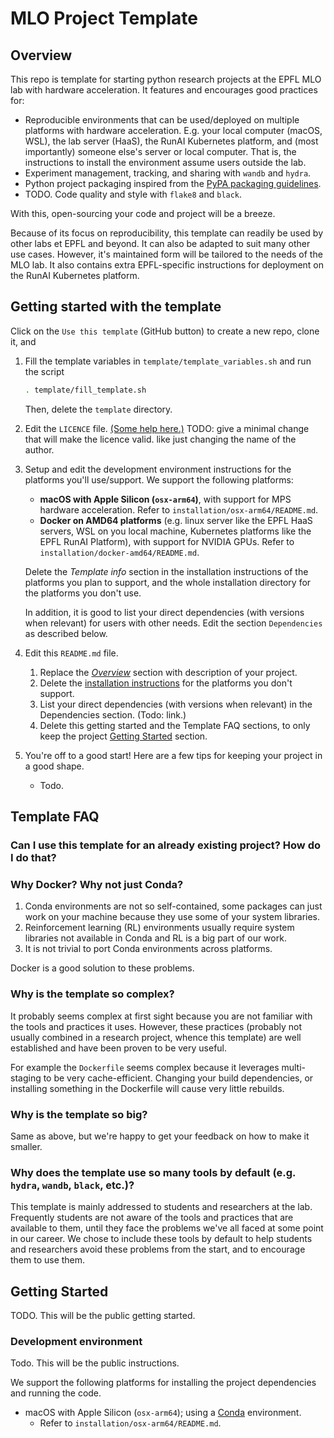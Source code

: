 # MLO Project Template

## Overview

This repo is template for starting python research projects at the EPFL MLO lab with hardware acceleration.
It features and encourages good practices for:

- Reproducible environments that can be used/deployed on multiple platforms with hardware acceleration.
  E.g. your local computer (macOS, WSL), the lab server (HaaS), the RunAI Kubernetes platform,
  and (most importantly) someone else's server or local computer.
  That is, the instructions to install the environment assume users outside the lab.
- Experiment management, tracking, and sharing with `wandb` and `hydra`.
- Python project packaging inspired from
  the [PyPA packaging guidelines](https://packaging.python.org/en/latest/tutorials/packaging-projects/).
- TODO. Code quality and style with `flake8` and `black`.

With this, open-sourcing your code and project will be a breeze.

Because of its focus on reproducibility, this template can readily be used by other labs et EPFL and beyond.
It can also be adapted to suit many other use cases.
However, it's maintained form will be tailored to the needs of the MLO lab.
It also contains extra EPFL-specific instructions for deployment on the RunAI Kubernetes platform.

## Getting started with the template

Click on the `Use this template` (GitHub button) to create a new repo, clone it, and

1. Fill the template variables in `template/template_variables.sh` and run the script
   ```bash
   . template/fill_template.sh
   ```
   Then, delete the `template` directory.
2. Edit the `LICENCE`
   file. [(Some help here.)](https://docs.github.com/en/repositories/managing-your-repositorys-settings-and-features/customizing-your-repository/licensing-a-repository)
   TODO: give a minimal change that will make the licence valid. like just changing the name of the author.
3. Setup and edit the development environment instructions for the platforms you'll use/support.
   We support the following platforms:
    - **macOS with Apple Silicon (`osx-arm64`)**, with support for MPS hardware acceleration.
      Refer to `installation/osx-arm64/README.md`.
    - **Docker on AMD64 platforms** (e.g. linux server like the EPFL HaaS servers, WSL on you local machine, Kubernetes
      platforms like the EPFL RunAI Platform), with support for NVIDIA GPUs.
      Refer to `installation/docker-amd64/README.md`.

   Delete the _Template info_ section in the installation instructions of the platforms you plan to support, and the
   whole installation directory for the platforms you don't use.

   In addition, it is good to list your direct dependencies (with versions when relevant) for users with other needs.
   Edit the section `Dependencies` as described below.
4. Edit this `README.md` file.
    1. Replace the [_Overview_](#overview) section with description of your project.
    2. Delete the [installation instructions](#development-environment) for the platforms you don't support.
    3. List your direct dependencies (with versions when relevant) in the Dependencies section. (Todo: link.)
    4. Delete this getting started and the Template FAQ sections, to only keep the project [Getting Started](#getting-started)
       section.
5. You're off to a good start! Here are a few tips for keeping your project in a good shape.
    - Todo.

## Template FAQ

### Can I use this template for an already existing project? How do I do that?

### Why Docker? Why not just Conda?

1. Conda environments are not so self-contained, some packages can just work on your machine because they use some of
   your system libraries.
2. Reinforcement learning (RL) environments usually require system libraries not available in Conda
   and RL is a big part of our work.
3. It is not trivial to port Conda environments across platforms.

Docker is a good solution to these problems.

### Why is the template so complex?

It probably seems complex at first sight because you are not familiar with the tools and practices it uses.
However, these practices (probably not usually combined in a research project, whence this template) are
well established and have been proven to be very useful.

For example the `Dockerfile` seems complex because it leverages multi-staging to be very
cache-efficient.
Changing your build dependencies, or installing something in the Dockerfile will cause very little rebuilds.

### Why is the template so big?

Same as above, but we're happy to get your feedback on how to make it smaller.

### Why does the template use so many tools by default (e.g. `hydra`, `wandb`, `black`, etc.)?

This template is mainly addressed to students and researchers at the <lab-name> lab.
Frequently students are not aware of the tools and practices that are available to them, until they face the problems
we've all faced at some point in our career.
We chose to include these tools by default to help students and researchers avoid these problems from the start,
and to encourage them to use them.

## Getting Started

TODO. This will be the public getting started.

### Development environment

Todo. This will be the public instructions.

We support the following platforms for installing the project dependencies and running the code.

* macOS with Apple Silicon (`osx-arm64`); using a [Conda](https://docs.conda.io/en/latest/) environment.
    - Refer to `installation/osx-arm64/README.md`.